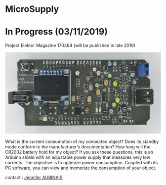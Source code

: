 # MicroSupply

# In Progress (03/11/2019)


Project Elektor Magazine 170464
(will be published in late 2019)

![MicroSupply](MicroSupply.png)

What is the current consumption of my connected object? Does its standby mode conform to the manufacturer's documentation? How long will the CR2032 battery hold for my object? If you ask these questions, this is an Arduino shield with an adjustable power supply that measures very low currents. The objective is to optimize power consumption. Coupled with its PC software, you can view and memorize the consumption of your object.

contact : [Jennifer AUBINAIS](mailto:jennifer@aubinais.net) 